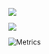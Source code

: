 ![](https://github-readme-stats.vercel.app/api?username=ganobrega)

![](https://github-readme-stats.vercel.app/api/top-langs/?username=ganobrega&layout=compact&hide=GLSL)

![Metrics](https://metrics.lecoq.io/ganobrega?template=classic&config.timezone=America%2FSao_Paulo)
